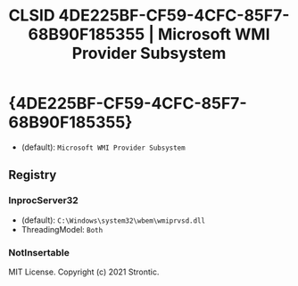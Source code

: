 ﻿---
title: "CLSID 4DE225BF-CF59-4CFC-85F7-68B90F185355 | Microsoft WMI Provider Subsystem"
excerpt: What is COM-Object CLSID 4DE225BF-CF59-4CFC-85F7-68B90F185355?
---

# {4DE225BF-CF59-4CFC-85F7-68B90F185355}

* (default): `Microsoft WMI Provider Subsystem`

## Registry


### InprocServer32

* (default): `C:\Windows\system32\wbem\wmiprvsd.dll`
* ThreadingModel: `Both`

### NotInsertable


MIT License. Copyright (c) 2021 Strontic.


